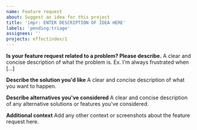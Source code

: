 ```yaml
---
name: Feature request
about: Suggest an idea for this project
title: 'impr: ENTER DESCRIPTION OF IDEA HERE'
labels: 'pending:triage'
assignees: ''
projects: effectindex/1
---
```


**Is your feature request related to a problem? Please describe.**
A clear and concise description of what the problem is. Ex. I'm always frustrated when [...]

**Describe the solution you'd like**
A clear and concise description of what you want to happen.

**Describe alternatives you've considered**
A clear and concise description of any alternative solutions or features you've considered.

**Additional context**
Add any other context or screenshots about the feature request here.
